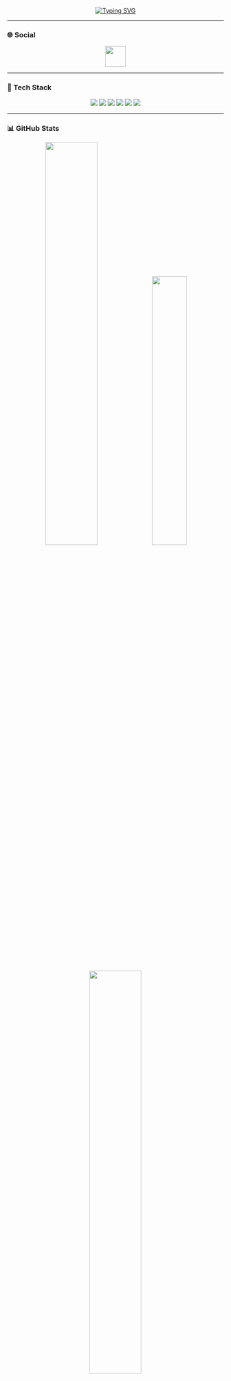 <p align="center">
  <a href="https://github.com/Lax3n">
    <img src="https://readme-typing-svg.herokuapp.com?lines=Hi+there+👋,+I'm+Alexandre;Mathematics+Student+%7C+Engineer+%7C+Dev;Rust+%26+Python+Enthusiast;&font=Fira%20Code&center=true&width=1080&height=45&color=1F6FEB&vCenter=true&pause=1000&size=22" alt="Typing SVG" />
  </a>
</p>


---

### 🌐 Social
<p align="center">
  <a href="https://discord.gg/XYFkbphujS" alt="Discord" title="Discord">
    <img width="48px" src="https://cdn-icons-png.flaticon.com/512/5968/5968756.png"/>
  </a>
</p>

---

### 🔧 Tech Stack
<p align="center">
  <img src="https://img.shields.io/badge/-Python-333?style=flat&logo=python" />
  <img src="https://img.shields.io/badge/-FastAPI-333?style=flat&logo=fastapi" />
  <img src="https://img.shields.io/badge/-Rust-333?style=flat&logo=rust" />
  <img src="https://img.shields.io/badge/-Tokio-333?style=flat&logo=rust" />
  <img src="https://img.shields.io/badge/-MongoDB-333?style=flat&logo=mongodb" />
  <img src="https://img.shields.io/badge/-Azure-333?style=flat&logo=microsoft-azure" />
</p>

---

### 📊 GitHub Stats

<p align="center">
  <img src="https://readmestats.999857.xyz/api?username=Lax3n&theme=github_dark&show_icons=true&count_private=true" width="49%" />
  <img src="https://readmestats.999857.xyz/api/top-langs?username=Lax3n&theme=github_dark&layout=compact" width="40%" />
</p>

<p align="center">
  <img src="https://github-readme-streak-stats.herokuapp.com/?user=Lax3n&theme=github_dark" width="49%" />
</p>

---

### ⭐ Repo Stats
<p align="center">
  <img src="https://custom-icon-badges.demolab.com/github/stars/Lax3n?color=yellow&logo=star&logoColor=white&style=for-the-badge&label=Stars"/>
  <img src="https://custom-icon-badges.demolab.com/github/followers/Lax3n?color=blue&logo=person-add&style=for-the-badge&label=Followers"/>
</p>

---

### 🚀 Featured Projects

- 🛰 **[Proxyy.tech](https://proxyy.tech/)** — Rust-based Proxies auto-deploying IPs with demand → **-64% costs on Azure**
- 📊 **[Proxy Tester (Fork)](https://github.com/Vital-Proxies/proxy-tester/pull/5)** — Latency measurement on raw sockets  
- 💳 **Tual** — Virtual Visa Cards (with/without 3DS), unlimited for reselling  
- 🧠 **[Compression on MNIST](https://github.com/Lax3n/CompressionDecompressionML)** — 2D projection with PCA/t-SNE for clustering
- 🔄 **AWS Auto-Updater for AntiBot** — Automated update system deployed on AWS to continuously patch & upgrade an anti-bot script in production
- 🤖 **Discord Bots Suite** — Scraping & alerts (SNCF train status, WhatsApp AI scraping with [Mistral AI](https://mistral.ai/))  
- 📆 **AppointmentExchange** — Automated bot to find & swap restaurant appointments  
- 💥 **Armageddon** — Modular Python toolkit: LAN scanning, DNS mapping, ports & IP geolocation

---

### 🧠 Learning Now

- Advanced system requests in **Rust (`wreq`)** with TLS Fingerprinting  
- Reverse engineering **AntiBot systems** (Datadome, Cloudflare)  
- **Cloud-native automation** → Auto-updaters & CI/CD pipelines (AWS Lambda, Azure Functions)  
- **High-performance networking** with Rust & Tokio (async proxies, caching, fingerprint-resilient requests)  
- **FinTech APIs** → Virtual cards integration & 3DS flows  
- **Applied Machine Learning** → Clustering & anomaly detection for security and performance monitoring  


---

### 📫 Contact
- 💌 Discord: `lax3n`  

<p align="center">
  <img src="https://komarev.com/ghpvc/?username=Lax3n&label=Profile%20views&color=0e75b6&style=flat" alt="Lax3n" />
</p>
